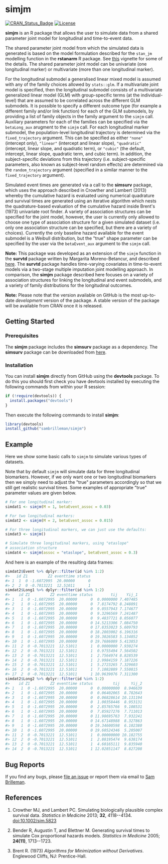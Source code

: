 
<!-- README.md is generated from README.Rmd. Please edit that file -->
simjm
=====

[![CRAN\_Status\_Badge](http://www.r-pkg.org/badges/version/simjm)](http://www.r-pkg.org/pkg/simjm) [![License](https://img.shields.io/badge/License-GPL%20%28%3E=%203%29-brightgreen.svg)](http://www.gnu.org/licenses/gpl-3.0.html)

**simjm** is an R package that allows the user to simulate data from a shared parameter joint model for longitudinal and time-to-event data.

The shared parameter joint model from which the simulated data is generated is based on the model formulation described for the `stan_jm` modelling function in the **rstanarm** R package. See [this](https://cran.r-project.org/web/packages/rstanarm/vignettes/jm.html) vignette for some of the details. The shared parameter joint model can be univariate (one longitudinal marker) or multivariate (more than one longitudinal marker).

For the longitudinal submodel a generalised linear mixed model is assumed with any of the family choices allowed by `stats::glm`. If a multivariate joint model is specified, then the longitudinal submodel consists of a multivariate generalized linear model (GLM) with group-specific terms (at the individual-level) that are assumed to be correlated across the different GLM submodels. It is possible to specify a different outcome type (for example a different family and/or link function) for each of the GLM submodels, by providing a list of family objects in the family argument to the `simjm` call. Auxiliary parameters for each of the families can be specified via the `betaLong_aux` arugment to the `simjm` call. For each longitudinal marker submodel, the population-level longitudinal trajectory is determined via the `fixed_trajectory` argument. This can be specified as either `"none"` (intercept only), `"linear"` (intercept and linear slope), `"quadratic"` (intercept, linear slope, and quadratic term), or `"cubic"` (the default, intercept, linear slope, quadratic term, and cubic term). In addition, the subject-specific deviations from this trajectory (i.e. subject-specific parameters, also known as subject-level random effects) are determined via the `random_trajectory` argument (specified in a similar manner to the `fixed_trajectory` argument).

Simulated event times are generated via a call to the **simsurv** package, which uses the approach described in Crowther and Lambert (2013) whereby the cumulative hazard is evaluated using numerical quadrature and survival times are generated using an iterative algorithm which nests the quadrature-based evaluation of the cumulative hazard inside Brent's (1973) univariate root finder. A variety of association structures can be specified for the joint model, however, the user is currently only allowed to choose one type of association structure for a given simulated dataset (i.e. only one association structure can be specified, but there are a variety of choices). Currently the only baseline hazard available for the event submodel is a Weibull distribution, but the "true" shape parameter can be specified by the user via the `betaEvent_aux` argument to the `simjm` call.

**Note:** This package was developed as an extension of the `simjm` function in the **survtd** package written by Margarita Moreno-Betancur, and described [here](https://github.com/moreno-betancur/survtd). The **survtd** package handles time-varying covariates in time-to-event models via a two-stage multiple imputation joint modelling approach. In comparison, the **simjm** package described here focuses on a variety of association structures for linking the longitudinal and event submodels, and a variety of family distributions for the longitudinal outcomes.

**Note:** Please note that the version available on GitHub is the most up-to-date *development* version of the package. A stable version of the package will be available from CRAN once it is released.

Getting Started
---------------

### Prerequisites

The **simjm** package includes the **simsurv** package as a dependency. The **simsurv** package can be downloaded from [here](https://github.com/sambrilleman/simsurv).

### Installation

You can install **simjm** directly from GitHub using the **devtools** package. To do this you should first check you have devtools installed by executing the following commands from within your R session:

``` r
if (!require(devtools)) {
  install.packages("devtools")
}
```

Then execute the following commands to install **simjm**:

``` r
library(devtools)
install_github("sambrilleman/simjm")
```

Example
-------

Here we show some basic calls to `simjm` to simulate various types of datasets.

Note that by default `simjm` will simulate data for three longitudinal biomarkers. However, if we only want one or two longitudinal biomarkers then we simply need to adjust the "true" parameters accordingly so that we still get realistic survival times. Some examples of appropriate "true" parameter values are given below.

``` r
# For one longitudinal marker:
simdat1 <- simjm(M = 1, betaEvent_assoc = 0.03)

# For two longitudinal markers:
simdat2 <- simjm(M = 2, betaEvent_assoc = 0.015)

# For three longitudinal markers, we can just use the defaults:
simdat3 <- simjm()

# Simulate three longitudinal markers, using "etaslope"
# association structure
simdat4 <- simjm(assoc = "etaslope", betaEvent_assoc = 0.3)
```

And here is an example of the resulting data frames:

``` r
simdat2$Event %>% dplyr::filter(id %in% 1:2)
#>   id Z1         Z2 eventtime status
#> 1  1  0 -1.6072995  20.00000      0
#> 2  2  0 -0.7013221  12.51011      1
simdat2$Long1 %>% dplyr::filter(id %in% 1:2)
#>    id Z1         Z2 eventtime status        tij    Yij_1
#> 1   1  0 -1.6072995  20.00000      0  0.0000000 7.407485
#> 2   1  0 -1.6072995  20.00000      0  7.8174792 8.248891
#> 3   1  0 -1.6072995  20.00000      0  9.0557943 7.174677
#> 4   1  0 -1.6072995  20.00000      0  9.3296569 7.241487
#> 5   1  0 -1.6072995  20.00000      0  9.4837721 8.056077
#> 6   1  0 -1.6072995  20.00000      0 14.5213306 7.084750
#> 7   1  0 -1.6072995  20.00000      0 17.8353023 5.609793
#> 8   1  0 -1.6072995  20.00000      0 18.2803002 6.196316
#> 9   1  0 -1.6072995  20.00000      0 19.3026583 5.134052
#> 10  1  0 -1.6072995  20.00000      0 19.7686089 5.413853
#> 11  2  0 -0.7013221  12.51011      1  0.0000000 7.930274
#> 12  2  0 -0.7013221  12.51011      1  0.9755494 7.564502
#> 13  2  0 -0.7013221  12.51011      1  2.7564974 8.828539
#> 14  2  0 -0.7013221  12.51011      1  2.9984159 7.187226
#> 15  2  0 -0.7013221  12.51011      1  5.2723265 7.329603
#> 16  2  0 -0.7013221  12.51011      1  7.1082889 7.550815
#> 17  2  0 -0.7013221  12.51011      1 10.9639076 7.311300
simdat2$Long2 %>% dplyr::filter(id %in% 1:2)
#>    id Z1         Z2 eventtime status         tij     Yij_2
#> 1   1  0 -1.6072995  20.00000      0  0.00000000  8.946639
#> 2   1  0 -1.6072995  20.00000      0  0.06402065  8.782643
#> 3   1  0 -1.6072995  20.00000      0  0.06828614 10.131194
#> 4   1  0 -1.6072995  20.00000      0  1.00358446  8.953131
#> 5   1  0 -1.6072995  20.00000      0  2.85765766  9.108531
#> 6   1  0 -1.6072995  20.00000      0  7.85927276  7.711013
#> 7   1  0 -1.6072995  20.00000      0 11.98695763  7.932241
#> 8   1  0 -1.6072995  20.00000      0 14.67148988  8.327863
#> 9   1  0 -1.6072995  20.00000      0 19.34600598  6.102380
#> 10  1  0 -1.6072995  20.00000      0 19.60524346  5.205007
#> 11  2  0 -0.7013221  12.51011      1  0.00000000 10.182755
#> 12  2  0 -0.7013221  12.51011      1  2.88195474  9.638174
#> 13  2  0 -0.7013221  12.51011      1  4.60165111  9.835940
#> 14  2  0 -0.7013221  12.51011      1 12.02851147  8.827208
```

Bug Reports
-----------

If you find any bugs, please [file an issue](https://github.com/sambrilleman/simjm/issues) or report them via email to [Sam Brilleman](mailto:sam.brilleman@monash.edu).

References
----------

1.  Crowther MJ, and Lambert PC. Simulating biologically plausible complex survival data. *Statistics in Medicine* 2013; **32**, 4118--4134. <doi:10.1002/sim.5823>

2.  Bender R, Augustin T, and Blettner M. Generating survival times to simulate Cox proportional hazards models. *Statistics in Medicine* 2005; **24(11)**, 1713--1723.

3.  Brent R. (1973) *Algorithms for Minimization without Derivatives*. Englewood Cliffs, NJ: Prentice-Hall.

